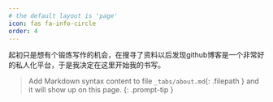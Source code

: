 ```yaml
---
# the default layout is 'page'
icon: fas fa-info-circle
order: 4
---
```

起初只是想有个锻炼写作的机会，在搜寻了资料以后发现github博客是一个非常好的私人化平台，于是我决定在这里开始我的书写。


> Add Markdown syntax content to file `_tabs/about.md`{: .filepath } and it will show up on this page.
{: .prompt-tip }
